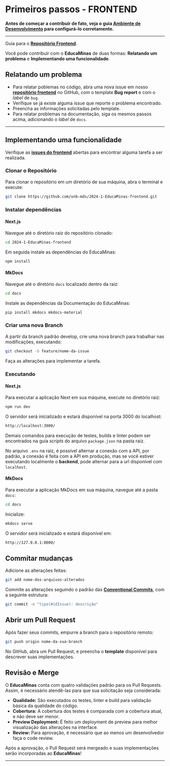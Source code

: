 # Primeiros passos - FRONTEND

**Antes de começar a contribuir de fato, veja o guia [Ambiente de Desenvolvimento](https://unb-mds.github.io/2024-1-EducaMinas-frontend/environment/) para configurá-lo corretamente.**

---

Guia para o [**Repositório Frontend**](https://github.com/unb-mds/2024-1-EducaMinas-frontend).

Você pode contribuir com o **EducaMinas** de duas formas: **Relatando um problema** e **Implementando uma funcionalidade**.

## **Relatando um problema**

- Para relatar poblemas no código, abra uma nova issue em nosso [**repositório frontend**](https://github.com/unb-mds/2024-1-EducaMinas-frontend) no GitHub, com o template **Bug report** e com o _label_ de `bug`.
- Verifique se já existe alguma issue que reporte o problema encontrado.
- Preencha as informações solicitadas pelo template.
- Para relatar problemas na documentação, siga os mesmos passos acima, adicionando o _label_ de `docs`.

---

## **Implementando uma funcionalidade**

Verifique as [**issues do frontend**](https://github.com/unb-mds/2024-1-EducaMinas-frontend/issues) abertas para encontrar alguma tarefa a ser realizada.

### **Clonar o Repositório**

Para clonar o repositório em um diretório de sua máquina, abra o terminal e execute:

```bash
git clone https://github.com/unb-mds/2024-1-EducaMinas-frontend.git
```

### **Instalar dependências**

#### **Next.js**

Navegue até o diretório raiz do repositório clonado:

```bash
cd 2024-1-EducaMinas-frontend
```
Em seguida instale as dependências do EducaMinas:

```bash
npm install
```

#### **MkDocs**

Navegue até o diretório `docs` localizado dentro da raiz:

```bash
cd docs
```
Instale as dependências da Documentação do EducaMinas:

```bash
pip install mkdocs mkdocs-material
```

### **Criar uma nova Branch**

A partir da branch padrão develop, crie uma nova branch para trabalhar nas modificações, executando:

```bash
git checkout -b feature/nome-da-issue
```

Faça as alterações para implementar a tarefa.

### **Executando**

#### **Next.js**

Para executar a aplicação Next em sua máquina, execute no diretório raiz:

```bash
npm run dev
```
O servidor será inicializado e estará disponível na porta 3000 do localhost:

```bash
http://localhost:3000/
```

Demais comandos para execução de testes, builds e linter podem ser encontrados na guia _scripts_  do arquivo `package.json` na pasta raiz.

No arquivo `.env` na raiz, é possível alternar a conexão com a API, por padrão, a conexão é feita com a API em produção, mas se você estiver executando localmente o **backend**, pode alternar para a url disponível com `localhost`.

#### **MkDocs**

Para executar a aplicação MkDocs em sua máquina, navegue até a pasta `docs`:

```bash
cd docs
```
Inicialize:

```bash
mkdocs serve
```
O servidor será inicializado e estará disponível em:

```bash
http://127.0.0.1:8000/
```

## **Commitar mudanças**

Adicione as alterações feitas:

```bash
git add nome-dos-arquivos-alterados
```

Commite as alterações seguindo o padrão das [**Conventional Commits**](https://www.conventionalcommits.org/en/v1.0.0/), com a seguinte estrutura:

```bash
git commit -m "tipo(#idIssue): descrição"
```

## **Abrir um Pull Request**

Após fazer seus commits, empurre a branch para o repositório remoto:

```bash
git push origin nome-da-sua-branch
```

No GitHub, abra um Pull Request, e preencha o **template** disponível para descrever suas implementações.

## **Revisão e Merge**

O **EducaMinas** conta com quatro validações padrão para os Pull Requests. Assim, é necessário atendê-las para que sua solicitação seja considerada:

- **Qualidade:** São executados os testes, linter e build para validação básica da qualidade do código.
- **Cobertura:** A cobertura dos testes é comparada com a cobertura atual, e não deve ser menor.
- **Preview Deployment:** É feito um deployment de preview para melhor visualização das alterações na interface.
- **Review:** Para aprovação, é necessário que ao menos um desenvolvedor faça o code review.

Após a aprovação, o Pull Request será mergeado e suas implementações serão incorporadas ao **EducaMinas**!

---
